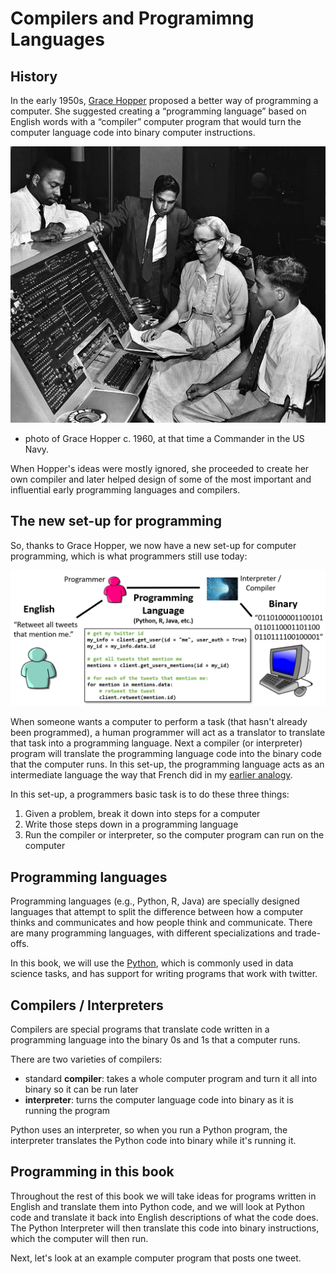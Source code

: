# Compilers and Programimng Languages

## History

In the early 1950s, [Grace Hopper](https://en.wikipedia.org/wiki/Grace_Hopper) proposed a better way of programming a computer. She suggested creating a “programming language” based on English words with a “compiler” computer program that would turn the computer language code into binary computer instructions.

![Photo of Grace Hopper seated at a big board of switches (a computer), with several men around her](grace_hopper.jpg)
- photo of Grace Hopper c. 1960, at that time a Commander in the US Navy.

When Hopper's ideas were mostly ignored, she proceeded to create her own compiler and later helped design of some of the most important and influential early programming languages and compilers.

## The new set-up for programming

So, thanks to Grace Hopper, we now have a new set-up for computer programming, which is what programmers still use today:

![diagram from earlier with person in English saying "Retweet all tweets that mention me", and computer using binary on the other side. Now in between is first a programmer which translates from English to a programming language, and then an interpretor or compiler, which translates from the programming language to the computer binary.](programming_language.png)

When someone wants a computer to perform a task (that hasn't already been programmed), a human programmer will act as a translator to translate that task into a programming language. Next a compiler (or interpreter) program will translate the programming language code into the binary code that the computer runs. In this set-up, the programming language acts as an intermediate language the way that French did in my [earlier analogy](01_language_translation.md).

In this set-up, a programmers basic task is to do these three things:
1. Given a problem, break it down into steps for a computer
1. Write those steps down in a programming language
1. Run the compiler or interpreter, so the computer program can run on the computer

## Programming languages

Programming languages (e.g., Python, R, Java) are specially designed languages that attempt to split the difference between how a computer thinks and communicates and how people think and communicate. There are many programming languages, with different specializations and trade-offs.

In this book, we will use the [Python](https://www.python.org/), which is commonly used in data science tasks, and has support for writing programs that work with twitter.

## Compilers / Interpreters
Compilers are special programs that translate code written in a programming language into the binary 0s and 1s that a computer runs.

There are two varieties of compilers:
- standard **compiler**: takes a whole computer program and turn it all into binary so it can be run later
- **interpreter**: turns the computer language code into binary as it is running the program

Python uses an interpreter, so when you run a Python program, the interpreter translates the Python code into binary while it's running it.


## Programming in this book
Throughout the rest of this book we will take ideas for programs written in English and translate them into Python code, and we will look at Python code and translate it back into English descriptions of what the code does. The Python Interpreter will then translate this code into binary instructions, which the computer will then run.

Next, let's look at an example computer program that posts one tweet.
